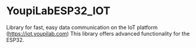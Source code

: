 # YoupiLabESP32_IOT
Library for fast, easy data communication on the IoT platform (https://iot.youpilab.com) This library offers advanced functionality for the ESP32.
